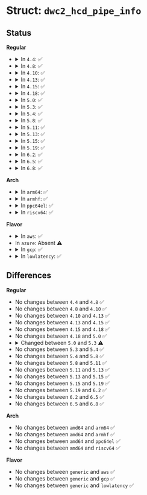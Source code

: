 # Struct: <code>dwc2_hcd_pipe_info</code>

## Status
<b>Regular</b>
<ul>
<li>
<details>
<summary>In <code>4.4</code>: ✅</summary>

```c
struct dwc2_hcd_pipe_info {
    u8 dev_addr;
    u8 ep_num;
    u8 pipe_type;
    u8 pipe_dir;
    u16 mps;
};
```
</details>
</li>
<li>
<details>
<summary>In <code>4.8</code>: ✅</summary>

```c
struct dwc2_hcd_pipe_info {
    u8 dev_addr;
    u8 ep_num;
    u8 pipe_type;
    u8 pipe_dir;
    u16 mps;
};
```
</details>
</li>
<li>
<details>
<summary>In <code>4.10</code>: ✅</summary>

```c
struct dwc2_hcd_pipe_info {
    u8 dev_addr;
    u8 ep_num;
    u8 pipe_type;
    u8 pipe_dir;
    u16 mps;
};
```
</details>
</li>
<li>
<details>
<summary>In <code>4.13</code>: ✅</summary>

```c
struct dwc2_hcd_pipe_info {
    u8 dev_addr;
    u8 ep_num;
    u8 pipe_type;
    u8 pipe_dir;
    u16 mps;
};
```
</details>
</li>
<li>
<details>
<summary>In <code>4.15</code>: ✅</summary>

```c
struct dwc2_hcd_pipe_info {
    u8 dev_addr;
    u8 ep_num;
    u8 pipe_type;
    u8 pipe_dir;
    u16 mps;
};
```
</details>
</li>
<li>
<details>
<summary>In <code>4.18</code>: ✅</summary>

```c
struct dwc2_hcd_pipe_info {
    u8 dev_addr;
    u8 ep_num;
    u8 pipe_type;
    u8 pipe_dir;
    u16 mps;
};
```
</details>
</li>
<li>
<details>
<summary>In <code>5.0</code>: ✅</summary>

```c
struct dwc2_hcd_pipe_info {
    u8 dev_addr;
    u8 ep_num;
    u8 pipe_type;
    u8 pipe_dir;
    u16 mps;
};
```
</details>
</li>
<li>
<details>
<summary>In <code>5.3</code>: ✅</summary>

```c
struct dwc2_hcd_pipe_info {
    u8 dev_addr;
    u8 ep_num;
    u8 pipe_type;
    u8 pipe_dir;
    u16 maxp;
    u16 maxp_mult;
};
```
</details>
</li>
<li>
<details>
<summary>In <code>5.4</code>: ✅</summary>

```c
struct dwc2_hcd_pipe_info {
    u8 dev_addr;
    u8 ep_num;
    u8 pipe_type;
    u8 pipe_dir;
    u16 maxp;
    u16 maxp_mult;
};
```
</details>
</li>
<li>
<details>
<summary>In <code>5.8</code>: ✅</summary>

```c
struct dwc2_hcd_pipe_info {
    u8 dev_addr;
    u8 ep_num;
    u8 pipe_type;
    u8 pipe_dir;
    u16 maxp;
    u16 maxp_mult;
};
```
</details>
</li>
<li>
<details>
<summary>In <code>5.11</code>: ✅</summary>

```c
struct dwc2_hcd_pipe_info {
    u8 dev_addr;
    u8 ep_num;
    u8 pipe_type;
    u8 pipe_dir;
    u16 maxp;
    u16 maxp_mult;
};
```
</details>
</li>
<li>
<details>
<summary>In <code>5.13</code>: ✅</summary>

```c
struct dwc2_hcd_pipe_info {
    u8 dev_addr;
    u8 ep_num;
    u8 pipe_type;
    u8 pipe_dir;
    u16 maxp;
    u16 maxp_mult;
};
```
</details>
</li>
<li>
<details>
<summary>In <code>5.15</code>: ✅</summary>

```c
struct dwc2_hcd_pipe_info {
    u8 dev_addr;
    u8 ep_num;
    u8 pipe_type;
    u8 pipe_dir;
    u16 maxp;
    u16 maxp_mult;
};
```
</details>
</li>
<li>
<details>
<summary>In <code>5.19</code>: ✅</summary>

```c
struct dwc2_hcd_pipe_info {
    u8 dev_addr;
    u8 ep_num;
    u8 pipe_type;
    u8 pipe_dir;
    u16 maxp;
    u16 maxp_mult;
};
```
</details>
</li>
<li>
<details>
<summary>In <code>6.2</code>: ✅</summary>

```c
struct dwc2_hcd_pipe_info {
    u8 dev_addr;
    u8 ep_num;
    u8 pipe_type;
    u8 pipe_dir;
    u16 maxp;
    u16 maxp_mult;
};
```
</details>
</li>
<li>
<details>
<summary>In <code>6.5</code>: ✅</summary>

```c
struct dwc2_hcd_pipe_info {
    u8 dev_addr;
    u8 ep_num;
    u8 pipe_type;
    u8 pipe_dir;
    u16 maxp;
    u16 maxp_mult;
};
```
</details>
</li>
<li>
<details>
<summary>In <code>6.8</code>: ✅</summary>

```c
struct dwc2_hcd_pipe_info {
    u8 dev_addr;
    u8 ep_num;
    u8 pipe_type;
    u8 pipe_dir;
    u16 maxp;
    u16 maxp_mult;
};
```
</details>
</li>
</ul>
<b>Arch</b>
<ul>
<li>
<details>
<summary>In <code>arm64</code>: ✅</summary>

```c
struct dwc2_hcd_pipe_info {
    u8 dev_addr;
    u8 ep_num;
    u8 pipe_type;
    u8 pipe_dir;
    u16 maxp;
    u16 maxp_mult;
};
```
</details>
</li>
<li>
<details>
<summary>In <code>armhf</code>: ✅</summary>

```c
struct dwc2_hcd_pipe_info {
    u8 dev_addr;
    u8 ep_num;
    u8 pipe_type;
    u8 pipe_dir;
    u16 maxp;
    u16 maxp_mult;
};
```
</details>
</li>
<li>
<details>
<summary>In <code>ppc64el</code>: ✅</summary>

```c
struct dwc2_hcd_pipe_info {
    u8 dev_addr;
    u8 ep_num;
    u8 pipe_type;
    u8 pipe_dir;
    u16 maxp;
    u16 maxp_mult;
};
```
</details>
</li>
<li>
<details>
<summary>In <code>riscv64</code>: ✅</summary>

```c
struct dwc2_hcd_pipe_info {
    u8 dev_addr;
    u8 ep_num;
    u8 pipe_type;
    u8 pipe_dir;
    u16 maxp;
    u16 maxp_mult;
};
```
</details>
</li>
</ul>
<b>Flavor</b>
<ul>
<li>
<details>
<summary>In <code>aws</code>: ✅</summary>

```c
struct dwc2_hcd_pipe_info {
    u8 dev_addr;
    u8 ep_num;
    u8 pipe_type;
    u8 pipe_dir;
    u16 maxp;
    u16 maxp_mult;
};
```
</details>
</li>
<li>
In <code>azure</code>: Absent ⚠️
</li>
<li>
<details>
<summary>In <code>gcp</code>: ✅</summary>

```c
struct dwc2_hcd_pipe_info {
    u8 dev_addr;
    u8 ep_num;
    u8 pipe_type;
    u8 pipe_dir;
    u16 maxp;
    u16 maxp_mult;
};
```
</details>
</li>
<li>
<details>
<summary>In <code>lowlatency</code>: ✅</summary>

```c
struct dwc2_hcd_pipe_info {
    u8 dev_addr;
    u8 ep_num;
    u8 pipe_type;
    u8 pipe_dir;
    u16 maxp;
    u16 maxp_mult;
};
```
</details>
</li>
</ul>

## Differences
<b>Regular</b>
<ul>
<li>
No changes between <code>4.4</code> and <code>4.8</code> ✅
</li>
<li>
No changes between <code>4.8</code> and <code>4.10</code> ✅
</li>
<li>
No changes between <code>4.10</code> and <code>4.13</code> ✅
</li>
<li>
No changes between <code>4.13</code> and <code>4.15</code> ✅
</li>
<li>
No changes between <code>4.15</code> and <code>4.18</code> ✅
</li>
<li>
No changes between <code>4.18</code> and <code>5.0</code> ✅
</li>
<li>
<details>
<summary>Changed between <code>5.0</code> and <code>5.3</code> ⚠️</summary>
<ul>
<li>
<b>Field added. </b>
<code>u16 maxp</code>
</li>
<li>
<b>Field added. </b>
<code>u16 maxp_mult</code>
</li>
<li>
<b>Field removed. </b>
<code>u16 mps</code>
</li>
</ul>
</details>
</li>
<li>
No changes between <code>5.3</code> and <code>5.4</code> ✅
</li>
<li>
No changes between <code>5.4</code> and <code>5.8</code> ✅
</li>
<li>
No changes between <code>5.8</code> and <code>5.11</code> ✅
</li>
<li>
No changes between <code>5.11</code> and <code>5.13</code> ✅
</li>
<li>
No changes between <code>5.13</code> and <code>5.15</code> ✅
</li>
<li>
No changes between <code>5.15</code> and <code>5.19</code> ✅
</li>
<li>
No changes between <code>5.19</code> and <code>6.2</code> ✅
</li>
<li>
No changes between <code>6.2</code> and <code>6.5</code> ✅
</li>
<li>
No changes between <code>6.5</code> and <code>6.8</code> ✅
</li>
</ul>
<b>Arch</b>
<ul>
<li>
No changes between <code>amd64</code> and <code>arm64</code> ✅
</li>
<li>
No changes between <code>amd64</code> and <code>armhf</code> ✅
</li>
<li>
No changes between <code>amd64</code> and <code>ppc64el</code> ✅
</li>
<li>
No changes between <code>amd64</code> and <code>riscv64</code> ✅
</li>
</ul>
<b>Flavor</b>
<ul>
<li>
No changes between <code>generic</code> and <code>aws</code> ✅
</li>
<li>
No changes between <code>generic</code> and <code>gcp</code> ✅
</li>
<li>
No changes between <code>generic</code> and <code>lowlatency</code> ✅
</li>
</ul>
